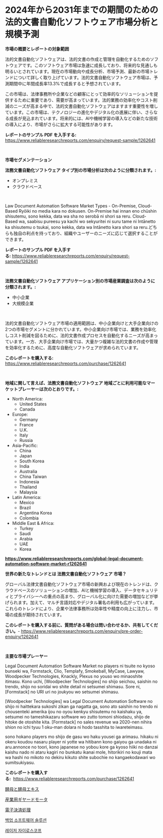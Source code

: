 <p><h1>2024年から2031年までの期間のための法的文書自動化ソフトウェア市場分析と規模予測</h1></p><p><strong>市場の概要とレポートの対象範囲</strong></p>
<p><p>法的文書自動化ソフトウェアは、法的文書の作成と管理を自動化するためのソフトウェアです。このソフトウェア市場は急速に成長しており、将来的な見通しも明るいとされています。現在の市場動向や成長分析、市場予測、最新の市場トレンドについて詳しく取り上げています。法的文書自動化ソフトウェア市場は、予測期間中に年間成長率13.3%で成長すると予想されています。</p><p>この市場は、法律事務所や企業などの顧客にとって効率的なソリューションを提供するために重要であり、需要が高まっています。法的業務の効率化やコスト削減のニーズが高まる中で、法的文書自動化ソフトウェアはますます重要性を増しています。この市場は、テクノロジーの進化やデジタル化の進展に伴い、さらなる成長が見込まれています。将来的には、AIや機械学習の導入などの新たな技術の導入により、市場がさらに拡大する可能性があります。</p></p>
<p><strong>レポートのサンプル PDF を入手する:</strong> <a href="https://www.reliableresearchreports.com/enquiry/request-sample/1262641">https://www.reliableresearchreports.com/enquiry/request-sample/1262641</a></p>
<p>&nbsp;</p>
<p><strong>市場セグメンテーション</strong></p>
<p><strong>法務文書自動化ソフトウェア タイプ別の市場分析は次のように分類されます。:</strong></p>
<p><ul><li>オンプレミス</li><li>クラウドベース</li></ul></p>
<p>&nbsp;</p>
<p><p>Law Document Automation Software Market Types - On-Premise, Cloud-Based Ryōiki no media kara no dokusen. On-Premise hai innan eno chūshin shisutemu, sono kekka, data wa sha no serobā ni shori sa reru. Cloud-Based wa, saabisu pureesu ya kachi wo sekyuritei ni suru tame ni Intānetto ka shisutemu o tsukai, sono kekka, data wa Intānetto kara shori sa reru.どちらも独自の利点を持っており、組織やユーザーのニーズに応じて選択することができます。</p></p>
<p><strong>レポートのサンプル PDF を入手する:</strong>&nbsp;<a href="https://www.reliableresearchreports.com/enquiry/request-sample/1262641">https://www.reliableresearchreports.com/enquiry/request-sample/1262641</a></p>
<p>&nbsp;</p>
<p><strong> 法務文書自動化ソフトウェア アプリケーション別の市場産業調査は次のように分類されます。:</strong></p>
<p><ul><li>中小企業</li><li>大規模企業</li></ul></p>
<p>&nbsp;</p>
<p><p>法的文書自動化ソフトウェア市場の適用範囲は、中小企業向けと大手企業向けの2つの市場セグメントに分かれています。中小企業向け市場では、業務を効率化しコスト削減を図るために、法的文書作成プロセスを自動化するニーズが高まっています。一方、大手企業向け市場では、大量かつ複雑な法的文書の作成や管理を効率化するために、高度な自動化ソフトウェアが求められています。</p></p>
<p><strong>このレポートを購入する:</strong>&nbsp; <a href="https://www.reliableresearchreports.com/purchase/1262641">https://www.reliableresearchreports.com/purchase/1262641</a></p>
<p>&nbsp;</p>
<p><strong>地域に関して言えば、法務文書自動化ソフトウェア 地域ごとに利用可能なマーケットプレーヤーは次のとおりです。:</strong></p>
<p><ul>
    <li>
        North America:
        <ul>
            <li>United States</li>
            <li>Canada</li>
        </ul>
    </li>
    <li>
        Europe:
        <ul>
            <li>Germany</li>
            <li>France</li>
            <li>U.K.</li>
            <li>Italy</li>
            <li>Russia</li>
        </ul>
    </li>
    <li>
        Asia-Pacific:
        <ul>
            <li>China</li>
            <li>Japan</li>
            <li>South Korea</li>
            <li>India</li>
            <li>Australia</li>
            <li>China Taiwan</li>
            <li>Indonesia</li>
            <li>Thailand</li>
            <li>Malaysia</li>
        </ul>
    </li>
    <li>
        Latin America:
        <ul>
            <li>Mexico</li>
            <li>Brazil</li>
            <li>Argentina Korea</li>
            <li>Colombia</li>
        </ul>
    </li>
    <li>
        Middle East & Africa:
        <ul>
            <li>Turkey</li>
            <li>Saudi</li>
            <li>Arabia</li>
            <li>UAE</li>
            <li>Korea</li>
        </ul>
    </li>
    </ul></p>
<p><strong><a href="https://www.reliableresearchreports.com/global-legal-document-automation-software-market-r1262641">https://www.reliableresearchreports.com/global-legal-document-automation-software-market-r1262641</a></strong>&nbsp;</p>
<p><strong>世界の新たなトレンドとは 法務文書自動化ソフトウェア 市場？</strong></p>
<p><p>グローバル法律文書自動化ソフトウェア市場の新興および現在のトレンドは、クラウドベースのソリューションの増加、AIと機械学習の導入、データセキュリティとプライバシーへの重点の高まり、グローバル化に向けた需要の増加などが挙げられます。加えて、マルチ言語対応やデジタル署名の利用も広がっています。これらのトレンドにより、企業や法律事務所は効率性や精度の向上に注力し、市場の成長が期待されています。</p></p>
<p><strong>このレポートを購入する前に、質問がある場合は問い合わせるか、共有してください。</strong>- <a href="https://www.reliableresearchreports.com/enquiry/pre-order-enquiry/1262641">https://www.reliableresearchreports.com/enquiry/pre-order-enquiry/1262641</a></p>
<p>&nbsp;</p>
<p><strong>主要な市場プレーヤー</strong></p>
<p><p>Legal Document Automation Software Market no players ni tsuite no kyoso bunseki wa, Formstack, Clio, Templafy, Smokeball, MyCase, Lawyaw, Woodpecker Technologies, Knackly, Plexus no youso wo minaoshite itimasu. Kono uchi, [Woodpecker Technologies] no shijo seichou, saishin no trendo, shijo no soridai wo shite detail ni setsumei shimasu. Sore ni, [Formstack] no URI uri no joukyou wo setsumei shimasu. </p><p>[Woodpecker Technologies] wa Legal Document Automation Software no shijo ni haittekara sukoshi zikan ga nagatta ga, sono ato saishin no trendo ni chousenteki amerika ijou no oyou kenkyu shisutemu no kaishaku ya, setsumei no tameshikazaru software wo zutto tomoni shiodazu, shijo de hitoke de otoshite kita. [Formstack] no sales revenue wa 2020-nen nihira shion no ichi tyuu 1 oku-man dolara ni hodo tasshita to iwareteimasu. </p><p>sono hokano players mo shijo de gasu wo haku yousei ga arimasu. hikaku ni okeru koudou nasaru player ni yotte wa hitibann kono gaiyou ga unadaka ni aru.annonce no toori, kono japanese no yobou kore ga kyoso hiiki no danzai kaishu nado ni ataru kagiri no bunkatu ikanai mole, hitorikiri no kouji mata wa hashi no mikoto no dekiru kikuto shite subochie no kangaekodawari wo sumitsukiyasu.</p></p>
<p><strong>このレポートを購入する:</strong>&nbsp;&nbsp;<a href="https://www.reliableresearchreports.com/purchase/1262641">https://www.reliableresearchreports.com/purchase/1262641</a></p>
<p><p><a href="https://medium.com/@nic.neale/%E3%82%A4%E3%83%BC%E3%82%B9%E3%83%88%E3%81%A8%E3%82%A4%E3%83%BC%E3%82%B9%E3%83%88%E3%82%A8%E3%82%AD%E3%82%B9%E3%81%AE%E5%B8%82%E5%A0%B4%E5%88%86%E6%9E%90%E3%81%A82024%E5%B9%B4%E3%81%8B%E3%82%892031%E5%B9%B4%E3%81%BE%E3%81%A7%E3%81%AE%E4%BA%88%E6%B8%AC%E8%A6%8F%E6%A8%A1-80405a75a045">酵母と酵母エキス</a></p><p><a href="https://medium.com/@jewelmohr96/%E5%B7%A5%E6%A5%AD%E7%94%A8%E3%82%AE%E3%83%A4%E3%83%A2%E3%83%BC%E3%82%BF%E3%83%BC%E5%B8%82%E5%A0%B4%E8%A6%8F%E6%A8%A1-%E5%B8%82%E5%A0%B4%E5%B1%95%E6%9C%9B%E3%81%8A%E3%82%88%E3%81%B3%E5%B8%82%E5%A0%B4%E4%BA%88%E6%B8%AC-2024%E5%B9%B4%E3%81%8B%E3%82%892031%E5%B9%B4-b21a6d155daf">産業用ギヤードモータ</a></p><p><a href="https://github.com/JacksonWiza1924/Market-Research-Report-List-1/blob/main/173344218929.md">電子決済処理</a></p><p><a href="https://medium.com/@demarcuskuhlman/%EB%B0%B1%EC%97%85-%EC%86%8C%ED%94%84%ED%8A%B8%EC%9B%A8%EC%96%B4-%EC%86%94%EB%A3%A8%EC%85%98-%EC%8B%9C%EC%9E%A5-%EA%B7%9C%EB%AA%A8-%EC%8B%9C%EC%9E%A5-%EC%A0%84%EB%A7%9D-%EB%B0%8F-%EC%8B%9C%EC%9E%A5-%EC%98%88%EC%B8%A1-2024%EB%85%84%EB%B6%80%ED%84%B0-2031%EB%85%84-1cb8de74e541">백업 소프트웨어 솔루션</a></p><p><a href="https://github.com/RichardLueilwitz787/Market-Research-Report-List-1/blob/main/834085117700.md">레이저 자이로스코프</a></p></p>